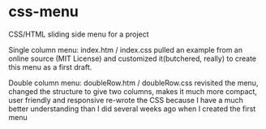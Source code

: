 # css-menu
CSS/HTML sliding side menu for a project

Single column menu:
index.htm / index.css
  pulled an example from an online source (MIT License) and 
  customized it(butchered, really) to create this menu as a first draft.
  
  Double column menu:
  doubleRow.htm / doubleRow.css
    revisited the menu, changed the structure to give two columns, makes it
    much more compact, user friendly and responsive
    re-wrote the CSS because I have a much better understanding than I did
    several weeks ago when I created the first menu
